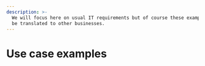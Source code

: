 ```yaml
---
description: >-
  We will focus here on usual IT requirements but of course these examples can
  be translated to other businesses.
---
```


# Use case examples

